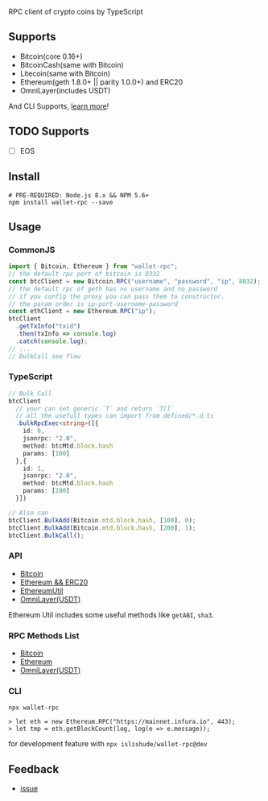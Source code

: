 RPC client of crypto coins by TypeScript

## Supports

- Bitcoin(core 0.16+)
- BitcoinCash(same with Bitcoin)
- Litecoin(same with Bitcoin)
- Ethereum(geth 1.8.0+ || parity 1.0.0+) and ERC20
- OmniLayer(includes USDT)

And CLI Supports, [learn more](#cli)!

## TODO Supports

- [ ] EOS

## Install

```shell
# PRE-REQUIRED: Node.js 8.x && NPM 5.6+
npm install wallet-rpc --save
```

## Usage

### CommonJS

```js
import { Bitcoin, Ethereum } from "wallet-rpc";
// the default rpc port of bitcoin is 8332
const btcClient = new Bitcoin.RPC("username", "password", "ip", 8832);
// the default rpc of geth has no username and no password
// if you config the proxy you can pass them to constructor.
// the param order is ip-port-username-password
const ethClient = new Ethereum.RPC("ip");
btcClient
  .getTxInfo("txid")
  .then(txInfo => console.log)
  .catch(console.log);
// ...
// BulkCall see flow
```

### TypeScript

```typescript
// Bulk Call
btcClient
  // your can set generic `T` and return `T[]`
  // all the usefull types can import from defined/*.d.ts
  .bulkRpcExec<string>([{
    id: 0,
    jsonrpc: "2.0",
    method: btcMtd.block.hash
    params: [100]
  },{
    id: 1,
    jsonrpc: "2.0",
    method: btcMtd.block.hash
    params: [200]
  }])

// Also can
btcClient.BulkAdd(Bitcoin.mtd.block.hash, [100], 0);
btcClient.BulkAdd(Bitcoin.mtd.block.hash, [200], 1);
btcClient.BulkCall();
```

### API

- [Bitcoin](./types/bitcoin/rpc.d.ts)
- [Ethereum && ERC20](./types/ethereum/rpc.d.ts)
- [EthereumUtil](./types/ethereum/util.d.ts)
- [OmniLayer(USDT)](./types/omni/rpc.d.ts)

Ethereum Util includes some useful methods like `getABI`, `sha3`.

### RPC Methods List

- [Bitcoin](./src/bitcoin/mtd.ts)
- [Ethereum](./src/ethereum/mtd.ts)
- [OmniLayer(USDT)](./src/omni/mtd.ts)

### CLI

```
npx wallet-rpc

> let eth = new Ethereum.RPC("https://mainnet.infura.io", 443);
> let tmp = eth.getBlockCount(log, log(e => e.message));
```

for development feature with `npx islishude/wallet-rpc@dev`

## Feedback

- [issue](https://github.com/isLishude/wallet-rpc/issues)
